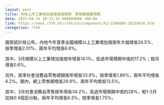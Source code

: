 ```yaml
---
layout: post
title: 內地上月工業增加值增速遜預期　零售數據勝預期
date: 2021-04-16 10:31:33.000000000 +08:00
link: https://news.rthk.hk/rthk/ch/component/k2/1586089-20210416.htm
categories: rthk
---
```


國家統計局公布，內地今年首季全國規模以上工業增加值按年大幅增長24.5%，按季增長2.01%，兩年平均增長6.8%。

其中，3月規模以上工業增加值按年增長14.1%，低過市場預期中值的17.2%；按月增長0.6%。

另外，首季社會消費品零售總額按年增長33.9%，按季增長1.86%，兩年平均增長4.2%。期內，網上零售額增長29.9%，兩年平均增長13.5%。

其中，3月社會消費品零售按年增長34.2%，高過市場預期中值的28%，較1-2月加快0.4個百分點，兩年平均增長6.3%，按季增長1.75%。
